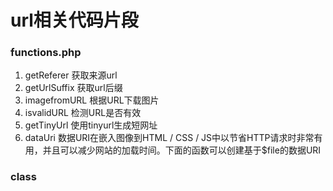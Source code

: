 # url相关代码片段

### functions.php
1. getReferer 获取来源url
2. getUrlSuffix 获取url后缀
3. imagefromURL 根据URL下载图片
4. isvalidURL 检测URL是否有效
5. getTinyUrl 使用tinyurl生成短网址
6. dataUri	数据URI在嵌入图像到HTML / CSS / JS中以节省HTTP请求时非常有用，并且可以减少网站的加载时间。下面的函数可以创建基于$file的数据URI

### class



